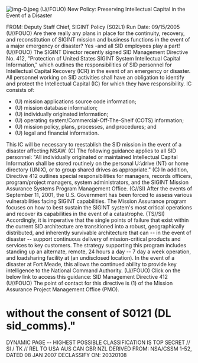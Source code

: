 ![img-0.jpeg](img-0.jpeg)
(U//FOUO) New Policy: Preserving Intellectual Capital in the Event of a Disaster

FROM:
Deputy Staff Chief, SIGINT Policy (S02L1)
Run Date: 09/15/2005
(U//FOUO) Are there really any plans in place for the continuity, recovery, and reconstitution of SIGINT mission and business functions in the event of a major emergency or disaster? Yes -and all SID employees play a part!
(U//FOUO) The SIGINT Director recently signed SID Management Directive No. 412, "Protection of United States SIGINT System Intellectual Capital Information," which outlines the responsibilities of SID personnel for Intellectual Capital Recovery (ICR) in the event of an emergency or disaster. All personnel working on SID activities shall have an obligation to identify and protect the Intellectual Capital (IC) for which they have responsibility. IC consists of:

- (U) mission applications source code information;
- (U) mission database information;
- (U) individually originated information;
- (U) operating system/Commercial-Off-The-Shelf (COTS) information;
- (U) mission policy, plans, processes, and procedures; and
- (U) legal and financial information.

This IC will be necessary to reestablish the SID mission in the event of a disaster affecting NSAW.
(C) The following guidance applies to all SID personnel: "All individually originated or maintained Intellectual Capital Information shall be stored routinely on the personal U:\drive (NT) or home directory (UNIX), or to group shared drives as appropriate."
(C) In addition, Directive 412 outlines special responsibilities for managers, records officers, program/project managers, system administrators, and the SIGINT Mission Assurance Systems Program Management Office.
(C//SI) After the events of September 11, 2001, the U.S. Government has been forced to assess various vulnerabilities facing SIGINT capabilities. The Mission Assurance program focuses on how to best sustain the SIGINT system's most critical operations and recover its capabilities in the event of a catastrophe.
(TS//SI) Accordingly, it is imperative that the single points of failure that exist within the current SID architecture are transitioned into a robust, geographically distributed, and inherently survivable architecture that can -- in the event of disaster -- support continuous delivery of mission-critical products and services to key customers. The strategy supporting this program includes standing up an alternate, remote, 24 hours a day -- 7 day a week operation, and loadsharing facility at (an undisclosed location). In the event of a disaster at Fort Meade, this allows the continued ability to provide key intelligence to the National Command Authority.
(U//FOUO) Click on the below link to access this guidance:
SID Management Directive 412
(U//FOUO) The point of contact for this directive is (1) of the Mission Assurance Project Management Office (PMO).
# without the consent of S0121 (DL sid_comms)." 

DYNAMIC PAGE -- HIGHEST POSSIBLE CLASSIFICATION IS TOP SECRET // SI / TK // REL TO USA AUS CAN GBR NZL
DERIVED FROM: NSA/CSSM 1-52, DATED 08 JAN 2007 DECLASSIFY ON: 20320108
